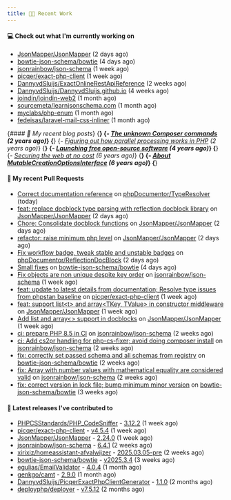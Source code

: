 ```yaml
---
title: 👨‍💻 Recent Work
---
```


#### 💻 Check out what I'm currently working on

- [JsonMapper/JsonMapper](https://github.com/JsonMapper/JsonMapper) (2 days ago)
- [bowtie-json-schema/bowtie](https://github.com/bowtie-json-schema/bowtie) (4 days ago)
- [jsonrainbow/json-schema](https://github.com/jsonrainbow/json-schema) (1 week ago)
- [picqer/exact-php-client](https://github.com/picqer/exact-php-client) (1 week ago)
- [DannyvdSluijs/ExactOnlineRestApiReference](https://github.com/DannyvdSluijs/ExactOnlineRestApiReference) (2 weeks ago)
- [DannyvdSluijs/DannyvdSluijs.github.io](https://github.com/DannyvdSluijs/DannyvdSluijs.github.io) (4 weeks ago)
- [joindin/joindin-web2](https://github.com/joindin/joindin-web2) (1 month ago)
- [sourcemeta/learnjsonschema.com](https://github.com/sourcemeta/learnjsonschema.com) (1 month ago)
- [myclabs/php-enum](https://github.com/myclabs/php-enum) (1 month ago)
- [fedeisas/laravel-mail-css-inliner](https://github.com/fedeisas/laravel-mail-css-inliner) (1 month ago)


{*#### 📜 My recent blog posts*}
{**}
{*- [The unknown Composer commands](https://www.dannyvandersluijs.nl/posts/2023-08-25-the-unknown-composer-commands.html) (2 years ago)*}
{**}
{*- [Figuring out how parallel processing works in PHP](https://www.dannyvandersluijs.nl/posts/2023-06-21-figuring-out-how-parallel-processing-works-in-php.html) (2 years ago)*}
{**}
{*- [Launching free open-source software](https://www.dannyvandersluijs.nl/posts/2020-07-02-launching-free-open-source-software.html) (4 years ago)*}
{**}
{*- [Securing the web at no cost](https://www.dannyvandersluijs.nl/posts/2019-02-04-securing-the-web-at-no-cost.html) (6 years ago)*}
{**}
{*- [About MutableCreationOptionsInterface](https://www.dannyvandersluijs.nl/posts/2018-10-15-about-mutable-creation-options-interface.html) (6 years ago)*}
{**}

#### 🔨 My recent Pull Requests

- [Correct documentation reference](https://github.com/phpDocumentor/TypeResolver/pull/216) on [phpDocumentor/TypeResolver](https://github.com/phpDocumentor/TypeResolver) (today)
- [feat: replace docblock type parsing with reflection docblock library](https://github.com/JsonMapper/JsonMapper/pull/199) on [JsonMapper/JsonMapper](https://github.com/JsonMapper/JsonMapper) (2 days ago)
- [Chore: Consolidate docblock functions](https://github.com/JsonMapper/JsonMapper/pull/198) on [JsonMapper/JsonMapper](https://github.com/JsonMapper/JsonMapper) (2 days ago)
- [refactor: raise minimum php level](https://github.com/JsonMapper/JsonMapper/pull/197) on [JsonMapper/JsonMapper](https://github.com/JsonMapper/JsonMapper) (2 days ago)
- [Fix workflow badge, tweak stable and unstable badges](https://github.com/phpDocumentor/ReflectionDocBlock/pull/410) on [phpDocumentor/ReflectionDocBlock](https://github.com/phpDocumentor/ReflectionDocBlock) (2 days ago)
- [Small fixes](https://github.com/bowtie-json-schema/bowtie/pull/1958) on [bowtie-json-schema/bowtie](https://github.com/bowtie-json-schema/bowtie) (4 days ago)
- [Fix objects are non unique despite key order](https://github.com/jsonrainbow/json-schema/pull/819) on [jsonrainbow/json-schema](https://github.com/jsonrainbow/json-schema) (1 week ago)
- [feat: update to latest details from documentation; Resolve type issues from phpstan baseline](https://github.com/picqer/exact-php-client/pull/680) on [picqer/exact-php-client](https://github.com/picqer/exact-php-client) (1 week ago)
- [feat: support list&lt;t&gt; and array&lt;TKey, TValue&gt; in constructor middleware](https://github.com/JsonMapper/JsonMapper/pull/194) on [JsonMapper/JsonMapper](https://github.com/JsonMapper/JsonMapper) (1 week ago)
- [Add list and array&lt;&gt; support in docblocks](https://github.com/JsonMapper/JsonMapper/pull/193) on [JsonMapper/JsonMapper](https://github.com/JsonMapper/JsonMapper) (1 week ago)
- [ci: prepare PHP 8.5 in CI](https://github.com/jsonrainbow/json-schema/pull/815) on [jsonrainbow/json-schema](https://github.com/jsonrainbow/json-schema) (2 weeks ago)
- [ci: Add cs2pr handling for php-cs-fixer; avoid doing composer install](https://github.com/jsonrainbow/json-schema/pull/814) on [jsonrainbow/json-schema](https://github.com/jsonrainbow/json-schema) (2 weeks ago)
- [fix: correctly set passed schema and all schemas from registry](https://github.com/bowtie-json-schema/bowtie/pull/1927) on [bowtie-json-schema/bowtie](https://github.com/bowtie-json-schema/bowtie) (2 weeks ago)
- [fix: Array with number values with mathematical equality are considered valid](https://github.com/jsonrainbow/json-schema/pull/813) on [jsonrainbow/json-schema](https://github.com/jsonrainbow/json-schema) (2 weeks ago)
- [fix: correct version in lock file; bump minimum minor version](https://github.com/bowtie-json-schema/bowtie/pull/1921) on [bowtie-json-schema/bowtie](https://github.com/bowtie-json-schema/bowtie) (3 weeks ago)


#### 🔭 Latest releases I've contributed to

- [PHPCSStandards/PHP_CodeSniffer](https://github.com/PHPCSStandards/PHP_CodeSniffer) - [3.12.2](https://github.com/PHPCSStandards/PHP_CodeSniffer/releases/tag/3.12.2) (1 week ago)
- [picqer/exact-php-client](https://github.com/picqer/exact-php-client) - [v4.5.4](https://github.com/picqer/exact-php-client/releases/tag/v4.5.4) (1 week ago)
- [JsonMapper/JsonMapper](https://github.com/JsonMapper/JsonMapper) - [2.24.0](https://github.com/JsonMapper/JsonMapper/releases/tag/2.24.0) (1 week ago)
- [jsonrainbow/json-schema](https://github.com/jsonrainbow/json-schema) - [6.4.1](https://github.com/jsonrainbow/json-schema/releases/tag/6.4.1) (2 weeks ago)
- [xirixiz/homeassistant-afvalwijzer](https://github.com/xirixiz/homeassistant-afvalwijzer) - [2025.03.05-pre](https://github.com/xirixiz/homeassistant-afvalwijzer/releases/tag/2025.03.05-pre) (2 weeks ago)
- [bowtie-json-schema/bowtie](https://github.com/bowtie-json-schema/bowtie) - [v2025.3.4](https://github.com/bowtie-json-schema/bowtie/releases/tag/v2025.3.4) (3 weeks ago)
- [egulias/EmailValidator](https://github.com/egulias/EmailValidator) - [4.0.4](https://github.com/egulias/EmailValidator/releases/tag/4.0.4) (1 month ago)
- [genkgo/camt](https://github.com/genkgo/camt) - [2.9.0](https://github.com/genkgo/camt/releases/tag/2.9.0) (1 month ago)
- [DannyvdSluijs/PicqerExactPhpClientGenerator](https://github.com/DannyvdSluijs/PicqerExactPhpClientGenerator) - [1.1.0](https://github.com/DannyvdSluijs/PicqerExactPhpClientGenerator/releases/tag/1.1.0) (2 months ago)
- [deployphp/deployer](https://github.com/deployphp/deployer) - [v7.5.12](https://github.com/deployphp/deployer/releases/tag/v7.5.12) (2 months ago)